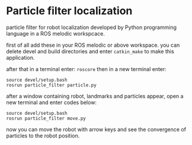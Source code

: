 # Particle filter localization
particle filter for robot localization developed by Python programming language in a ROS melodic workspcace.

first of all add these in your ROS melodic or above workspace.
you can delete devel and build directories and enter `catkin_make` to make this application.

after that in a terminal enter:
`roscore`
then in a new terminal enter:

```
source devel/setup.bash
rosrun particle_filter particle.py
```
after a window containing robot, landmarks and particles appear, open a new terminal and enter codes below:
```
source devel/setup.bash
rosrun particle_filter move.py
```
now you can move the robot with arrow keys and see the convergence of particles to the robot position. 
